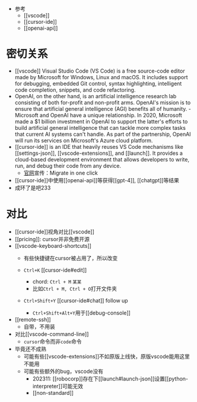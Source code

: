 - 参考
  - [[vscode]]
  - [[cursor-ide]]
  - [[openai-api]]
# 密切关系
- [[vscode]] Visual Studio Code (VS Code) is a free source-code editor made by Microsoft for Windows, Linux and macOS. It includes support for debugging, embedded Git control, syntax highlighting, intelligent code completion, snippets, and code refactoring.
- OpenAI, on the other hand, is an artificial intelligence research lab consisting of both for-profit and non-profit arms. OpenAI's mission is to ensure that artificial general intelligence (AGI) benefits all of humanity.
      - Microsoft and OpenAI have a unique relationship. In 2020, Microsoft made a $1 billion investment in OpenAI to support the latter's efforts to build artificial general intelligence that can tackle more complex tasks that current AI systems can't handle. As part of the partnership, OpenAI will run its services on Microsoft's Azure cloud platform.
- [[cursor-ide]] is an IDE that heavily reuses VS Code mechanisms like [[settings-json]], [[vscode-extensions]], and [[launch]]. It provides a cloud-based development environment that allows developers to write, run, and debug their code from any device.
  - [官网](https://cursor.sh/)宣传：Migrate in one click
- [[cursor-ide]]中使用[[openai-api]]等获得[[gpt-4]], [[chatgpt]]等结果
- 成环了是吧233
# 对比
- [[cursor-ide]]视角对比[[vscode]]
- [[pricing]]: cursor并非免费开源
- [[vscode-keyboard-shortcuts]]
  - 有些快捷键在cursor被占用了，所以改变
  - `Ctrl+K` [[cursor-ide#edit]]
  
    - chord: `Ctrl + M` `某某`
    - 比如`Ctrl + M, Ctrl + O`打开文件夹
  - `Ctrl+Shift+Y` [[cursor-ide#chat]] follow up
    - `Ctrl+Shift+Alt+Y`用于[[debug-console]]
- [[remote-ssh]]
  - 自带，不用装
- 对比[[vscode-command-line]]
  - `cursor`命令而非`code`命令
- 毕竟还不成熟
  - 可能有些[[vscode-extensions]]不如原版上线快，原版vscode能用这里不能用
  - 可能有些额外的bug，vscode没有
    - 202311: [[robocorp]]存在下[[launch#launch-json]]设置[[python-interpreter]]可能无效
    - [[non-standard]]
